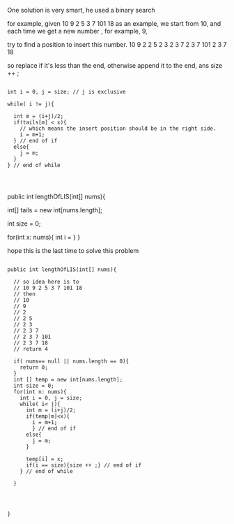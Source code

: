 One solution is very smart, he used a binary search

for example, given 10 9 2 5 3 7 101 18 as an example,
we start from 10, and each time we get a new number , for example, 9,

try to find a position to insert this number.
10
9
2
2 5
2 3
2 3 7
2 3 7 101
2 3 7 18

so replace if it's less than the end, otherwise append it to the end, ans size ++ ;


```

int i = 0, j = size; // j is exclusive

while( i != j){

  int m = (i+j)/2;  
  if(tails[m] < x){
    // which means the insert position should be in the right side.
    i = m+1;
  } // end of if
  else{
    j = m;
  }
} // end of while


```



```


```


public  int lengthOfLIS(int[] nums){

  int[] tails = new int[nums.length];

  int size = 0;

  for(int x: nums){
    int i =
  }
}



hope this is the last time to solve this problem
```

public int lengthOfLIS(int[] nums){

  // so idea here is to
  // 10 9 2 5 3 7 101 18
  // then
  // 10
  // 9
  // 2
  // 2 5
  // 2 3
  // 2 3 7
  // 2 3 7 101
  // 2 3 7 18
  // return 4

  if( nums== null || nums.length == 0){
    return 0;
  }
  int [] temp = new int[nums.length];
  int size = 0;
  for(int n: nums){
    int i = 0, j = size;
    while( i< j){
      int m = (i+j)/2;
      if(temp[m]<x){
        i = m+1;
        } // end of if
      else{
        j = m;
      }

      temp[i] = x;
      if(i == size){size ++ ;} // end of if
    } // end of while

  }




}



```
